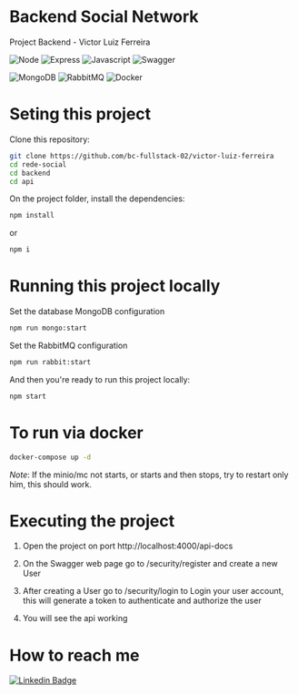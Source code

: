 # Backend Social Network
Project Backend - Victor Luiz Ferreira


![Node](https://img.shields.io/badge/Node.js-43853D?style=for-the-badge&logo=node.js&logoColor=white)
![Express](https://img.shields.io/badge/express.js-%23404d59.svg?style=for-the-badge&logo=express&logoColor=%2361DAFB)
![Javascript](https://img.shields.io/badge/JavaScript-323330?style=for-the-badge&logo=javascript&logoColor=F7DF1E)
![Swagger](https://img.shields.io/badge/Swagger-83eb2?style=for-the-badge&logo=swagger&logoColor=black)

![MongoDB](https://img.shields.io/badge/MongoDB-183a43?style=for-the-badge&logo=mongodb&logoColor=green)
![RabbitMQ](https://img.shields.io/badge/RabbitMQ-aaafc4?style=for-the-badge&logo=rabbitmq&logoColor=orange)
![Docker](https://img.shields.io/badge/Docker-99a2a6?style=for-the-badge&logo=docker&logoColor=blue)
# Seting this project

Clone this repository:

```sh
git clone https://github.com/bc-fullstack-02/victor-luiz-ferreira
cd rede-social
cd backend
cd api
```

On the project folder, install the dependencies:

```sh
npm install
```

or 

```sh
npm i
```

# Running this project locally

Set the database MongoDB configuration

```sh
npm run mongo:start
```

Set the RabbitMQ configuration

```sh
npm run rabbit:start
```

And then you're ready to run this project locally:

```sh
npm start
```

# To run via docker

```sh
docker-compose up -d
```

*Note*: If the minio/mc not starts, or starts and then stops, try to restart only him, this should work.

# Executing the project

1) Open the project on port http://localhost:4000/api-docs 

2) On the Swagger web page go to /security/register and create a new User

3) After creating a User go to /security/login to Login your user account, this will generate a token to authenticate and authorize the user

4) You will see the api working


# How to reach me

[![Linkedin Badge](https://img.shields.io/badge/-LinkedIn-blue?style=flat-square&logo=Linkedin&logoColor=white&link=https://www.linkedin.com/in/victor-luiz-ferreira-501637195/)](https://www.linkedin.com/in/victor-luiz-ferreira-501637195/)
